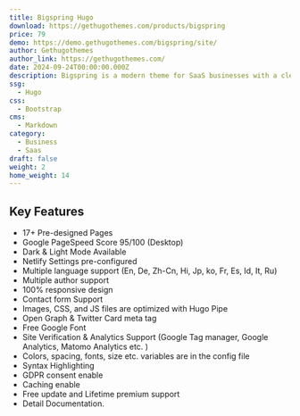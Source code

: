 ```yaml
---
title: Bigspring Hugo
download: https://gethugothemes.com/products/bigspring
price: 79
demo: https://demo.gethugothemes.com/bigspring/site/
author: Gethugothemes
author_link: https://gethugothemes.com/
date: 2024-09-24T00:00:00.000Z
description: Bigspring is a modern theme for SaaS businesses with a clean design, multilingual support, and dark mode. It has 17+ pre-designed pages and is ideal for showcasing products, sharing information, and connecting with customers.
ssg:
  - Hugo
css:
  - Bootstrap
cms:
  - Markdown
category:
  - Business
  - Saas
draft: false
weight: 2
home_weight: 14
---
```


## Key Features

- 17+ Pre-designed Pages
- Google PageSpeed Score 95/100 (Desktop)
- Dark & Light Mode Available
- Netlify Settings pre-configured
- Multiple language support (En, De, Zh-Cn, Hi, Jp, ko, Fr, Es, Id, It, Ru)
- Multiple author support
- 100% responsive design
- Contact form Support
- Images, CSS, and JS files are optimized with Hugo Pipe
- Open Graph & Twitter Card meta tag
- Free Google Font
- Site Verification & Analytics Support (Google Tag manager, Google Analytics, Matomo Analytics etc. )
- Colors, spacing, fonts, size etc. variables are in the config file
- Syntax Highlighting
- GDPR consent enable
- Caching enable
- Free update and Lifetime premium support
- Detail Documentation.
